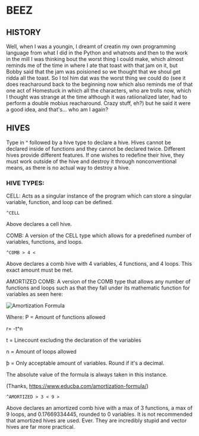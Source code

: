 # BEEZ
## HISTORY
Well, when I was a youngin, I dreamt of creatin my own programming language from what I did in the Python and whatnots and then to the work in the mill I was thinking bout the worst thing I could make, which almost reminds me of the time in where I ate that toast with that jam on it, but Bobby said that the jam was poisioned so we thought that we shoul get ridda all the toast. So I tol him dat was the worst thing we could do (see it does reacharound back to the beginning now which also reminds me of that one act of Homestuck in which all the characters, who are trolls now, which I thought was strange at the time although it was ratiionalized later, had to perform a double mobius reacharound. Crazy stuff, eh?) but he said it were a good idea, and that's... who am I again?
## HIVES
Type in ^ followed by a hive type to declare a hive. Hives cannot be declared inside of functions and they cannot be declared twice.
Different hives provide different features. If one wishes to redefine their hive, they must work outside of the hive and destroy it through nonconventional means, as there is no actual way to destroy a hive.
### HIVE TYPES:
CELL: Acts as a singular instance of the program which can store a singular variable, function, and loop can be defined.
```
^CELL
```
Above declares a cell hive.

COMB: A version of the CELL type which allows for a predefined number of variables, functions, and loops.
```
^COMB > 4 <
```
Above declares a comb hive with 4 variables, 4 functions, and 4 loops. This exact amount must be met.

AMORTIZED COMB: A version of the COMB type that allows any number of functions and loops such as that they fall under its mathematic function for variables as seen here: 

![Amortization Formula](https://cdn.educba.com/academy/wp-content/uploads/2019/01/Amortization-Formula-1.png)

Where:
P = Amount of functions allowed

r= -t^n

t = Linecount excluding the declaration of the variables

n = Amount of loops allowed

ƥ = Only acceptable amount of variables. Round if it's a decimal.

The absolute value of the formula is always taken in this instance.

(Thanks, https://www.educba.com/amortization-formula/)

```
^AMORTIZED > 3 < 9 >
```
Above declares an amortized comb hive with a max of 3 functions, a max of 9 loops, and 0.17669334445, rounded to 0 variables.
It is not recommended that amortized hives are used. Ever. They are incredibly stupid and vector hives are far more practical.
